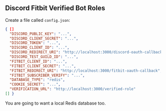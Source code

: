 ## Discord Fitbit Verified Bot Roles

Create a file called `config.json`:

```json
{ []
  "DISCORD_PUBLIC_KEY": "...",
  "DISCORD_CLIENT_SECRET": "...",
  "DISCORD_TOKEN": "...",
  "DISCORD_CLIENT_ID": "...",
  "DISCORD_REDIRECT_URI": "http://localhost:3000/discord-oauth-callback",
  "DISCORD_TEST_GUILD_ID": "...",
  "FITBIT_CLIENT_ID": "...",
  "FITBIT_CLIENT_SECRET": "...",
  "FITBIT_REDIRECT_URI": "http://localhost:3000/fitbit-oauth-callback",
  "FITBIT_SUBSCRIBER_VERIFY": "...",
  "DATABASE_TYPE": "redis",
  "COOKIE_SECRET": "...",
  "VERIFICATION_URL": "http://localhost:3000/verified-role"
[] }
```

You are going to want a local Redis database too.  
##